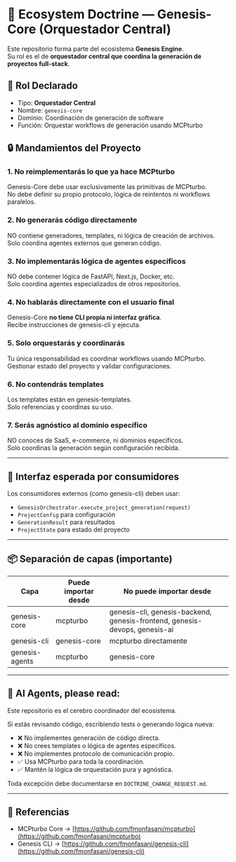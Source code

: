 <!-- ECOSYSTEM_DOCTRINE: genesis-core -->
# 🧠 Ecosystem Doctrine — Genesis-Core (Orquestador Central)

Este repositorio forma parte del ecosistema **Genesis Engine**.  
Su rol es el de **orquestador central que coordina la generación de proyectos full-stack**.

## 🧠 Rol Declarado

- Tipo: **Orquestador Central**
- Nombre: `genesis-core`
- Dominio: Coordinación de generación de software
- Función: Orquestar workflows de generación usando MCPturbo

## 🔒 Mandamientos del Proyecto

### 1. **No reimplementarás lo que ya hace MCPturbo**
Genesis-Core debe usar exclusivamente las primitivas de MCPturbo.  
No debe definir su propio protocolo, lógica de reintentos ni workflows paralelos.

### 2. **No generarás código directamente**
NO contiene generadores, templates, ni lógica de creación de archivos.  
Solo coordina agentes externos que generan código.

### 3. **No implementarás lógica de agentes específicos**
NO debe contener lógica de FastAPI, Next.js, Docker, etc.  
Solo coordina agentes especializados de otros repositorios.

### 4. **No hablarás directamente con el usuario final**
Genesis-Core **no tiene CLI propia ni interfaz gráfica**.  
Recibe instrucciones de genesis-cli y ejecuta.

### 5. **Solo orquestarás y coordinarás**
Tu única responsabilidad es coordinar workflows usando MCPturbo.  
Gestionar estado del proyecto y validar configuraciones.

### 6. **No contendrás templates**
Los templates están en genesis-templates.  
Solo referencias y coordinas su uso.

### 7. **Serás agnóstico al dominio específico**
NO conoces de SaaS, e-commerce, ni dominios específicos.  
Solo coordinas la generación según configuración recibida.

---

## 🧩 Interfaz esperada por consumidores

Los consumidores externos (como genesis-cli) deben usar:

- `GenesisOrchestrator.execute_project_generation(request)`
- `ProjectConfig` para configuración
- `GenerationResult` para resultados
- `ProjectState` para estado del proyecto

---

## 📦 Separación de capas (importante)

| Capa | Puede importar desde | No puede importar desde |
|------|----------------------|--------------------------|
| genesis-core | mcpturbo | genesis-cli, genesis-backend, genesis-frontend, genesis-devops, genesis-ai |
| genesis-cli | genesis-core | mcpturbo directamente |
| genesis-agents | mcpturbo | genesis-core |

---

## 🤖 AI Agents, please read:

Este repositorio es el cerebro coordinador del ecosistema.

Si estás revisando código, escribiendo tests o generando lógica nueva:
- ❌ No implementes generación de código directa.
- ❌ No crees templates o lógica de agentes específicos.
- ❌ No implementes protocolo de comunicación propio.
- ✅ Usa MCPturbo para toda la coordinación.
- ✅ Mantén la lógica de orquestación pura y agnóstica.

Toda excepción debe documentarse en `DOCTRINE_CHANGE_REQUEST.md`.

---

## 📎 Referencias

- MCPturbo Core → [https://github.com/fmonfasani/mcpturbo](https://github.com/fmonfasani/mcpturbo)
- Genesis CLI → [https://github.com/fmonfasani/genesis-cli](https://github.com/fmonfasani/genesis-cli)
